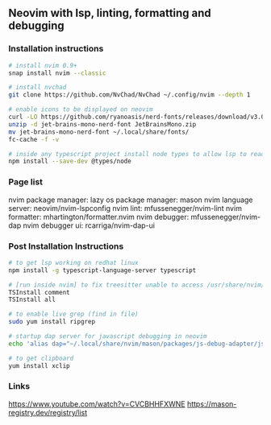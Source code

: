 ## Neovim with lsp, linting, formatting and debugging

### Installation instructions

```sh
# install nvim 0.9+
snap install nvim --classic
```

```sh
# install nvchad
git clone https://github.com/NvChad/NvChad ~/.config/nvim --depth 1
```

```sh
# enable icons to be displayed on neovim
curl -LO https://github.com/ryanoasis/nerd-fonts/releases/download/v3.0.2/JetBrainsMono.zip
unzip -d jet-brains-mono-nerd-font JetBrainsMono.zip
mv jet-brains-mono-nerd-font ~/.local/share/fonts/
fc-cache -f -v
```

```sh
# inside any typescript project install node types to allow lsp to read built-in types
npm install --save-dev @types/node
```

### Page list

nvim package manager: lazy
os package manager: mason
nvim language server: neovim/nvim-lspconfig
nvim lint: mfussenegger/nvim-lint
nvim formatter: mhartington/formatter.nvim
nvim debugger: mfussenegger/nvim-dap
nvim debugger ui: rcarriga/nvim-dap-ui

### Post Installation Instructions

```sh
# to get lsp working on redhat linux
npm install -g typescript-language-server typescript
```

```sh
# [run inside nvim] to fix treesitter unable to access /usr/share/nvim/runtime/lua/
TSInstall comment
TSInstall all
```

```sh
# to enable live grep (find in file)
sudo yum install ripgrep
```

```sh
# startup dap server for javascript debugging in neovim
echo 'alias dap="~/.local/share/nvim/mason/packages/js-debug-adapter/js-debug-adapter 8123 127.0.0.1"' >> ~/.bashrc
```

```sh
# to get clipboard
yum install xclip
```

### Links

https://www.youtube.com/watch?v=CVCBHHFXWNE
https://mason-registry.dev/registry/list
